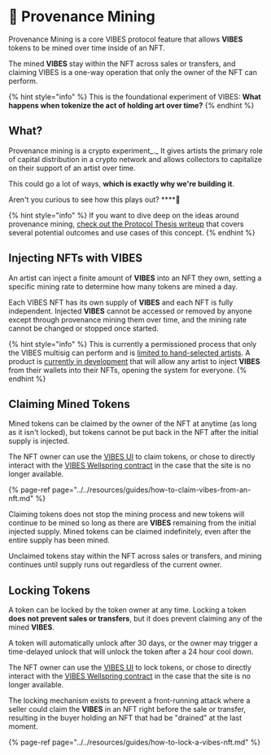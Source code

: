 # 💎 Provenance Mining

Provenance Mining is a core VIBES protocol feature that allows **VIBES** tokens to be mined over time inside of an NFT.

The mined **VIBES** stay within the NFT across sales or transfers, and claiming VIBES is a one-way operation that only the owner of the NFT can perform.

{% hint style="info" %}
This is the foundational experiment of VIBES: **What happens when tokenize the act of holding art over time?**
{% endhint %}

## What?

Provenance mining is a crypto experiment_._ It gives artists the primary role of capital distribution in a crypto network and allows collectors to capitalize on their support of an artist over time.

This could go a lot of ways, **which is exactly why we're building it**. 

Aren't you curious to see how this plays out? ****🤔

{% hint style="info" %}
If you want to dive deep on the ideas around provenance mining, [check out the Protocol Thesis writeup](protocol-thesis.md) that covers several potential outcomes and use cases of this concept.
{% endhint %}

## Injecting NFTs with VIBES

An artist can inject a finite amount of **VIBES** into an NFT they own, setting a specific mining rate to determine how many tokens are mined a day. 

Each VIBES NFT has its own supply of **VIBES** and each NFT is fully independent. Injected **VIBES** cannot be accessed or removed by anyone except through provenance mining them over time, and the mining rate cannot be changed or stopped once started.

{% hint style="info" %}
This is currently a permissioned process that only the VIBES multisig can perform and is [limited to hand-selected artists](../../community/artists.md#provenance-mining-grant-recipients). A product is [currently in development](../vibes-lab.md) that will allow any artist to inject **VIBES** from their wallets into their NFTs, opening the system for everyone.
{% endhint %}

## Claiming Mined Tokens

Mined tokens can be claimed by the owner of the NFT at anytime \(as long as it isn't locked\), but tokens cannot be put back in the NFT after the initial supply is injected.

The NFT owner can use the [VIBES UI](https://sickvibes.xyz) to claim tokens, or chose to directly interact with the [VIBES Wellspring contract](../../resources/architecture.md#smart-contract-architecture) in the case that the site is no longer available.

{% page-ref page="../../resources/guides/how-to-claim-vibes-from-an-nft.md" %}

Claiming tokens does not stop the mining process and new tokens will continue to be mined so long as there are **VIBES** remaining from the initial injected supply. Mined tokens can be claimed indefinitely, even after the entire supply has been mined.

Unclaimed tokens stay within the NFT across sales or transfers, and mining continues until supply runs out regardless of the current owner.

## Locking Tokens

A token can be locked by the token owner at any time. Locking a token **does not prevent sales or transfers**, but it does prevent claiming any of the mined **VIBES**. 

A token will automatically unlock after 30 days, or the owner may trigger a time-delayed unlock that will unlock the token after a 24 hour cool down.

The NFT owner can use the [VIBES UI](https://sickvibes.xyz) to lock tokens, or chose to directly interact with the [VIBES Wellspring contract](../../resources/architecture.md#smart-contract-architecture) in the case that the site is no longer available.

The locking mechanism exists to prevent a front-running attack where a seller could claim the **VIBES** in an NFT right before the sale or transfer, resulting in the buyer holding an NFT that had be "drained" at the last moment.

{% page-ref page="../../resources/guides/how-to-lock-a-vibes-nft.md" %}



